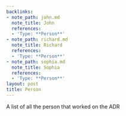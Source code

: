 ```yaml
---
backlinks:
- note_path: john.md
  note_title: John
  references:
  - 'Type: **Person**'
- note_path: richard.md
  note_title: Richard
  references:
  - 'Type: **Person**'
- note_path: sophia.md
  note_title: Sophia
  references:
  - 'Type: **Person**'
layout: post
title: Person
---
```

A list of all the person that worked on the ADR

